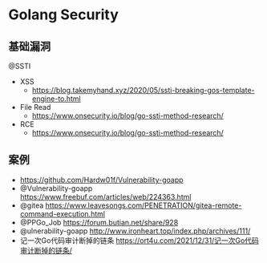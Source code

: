 # Golang Security

## 基础漏洞
@SSTI
- XSS
  - https://blog.takemyhand.xyz/2020/05/ssti-breaking-gos-template-engine-to.html
- File Read
  - https://www.onsecurity.io/blog/go-ssti-method-research/
- RCE
  - https://www.onsecurity.io/blog/go-ssti-method-research/

## 案例
- https://github.com/Hardw01f/Vulnerability-goapp
- @Vulnerability-goapp https://www.freebuf.com/articles/web/224363.html
- @gitea https://www.leavesongs.com/PENETRATION/gitea-remote-command-execution.html
- @PPGo_Job https://forum.butian.net/share/928
- @ulnerability-goapp http://www.ironheart.top/index.php/archives/111/
- 记一次Go代码审计断掉的链条 https://ort4u.com/2021/12/31/记一次Go代码审计断掉的链条/
